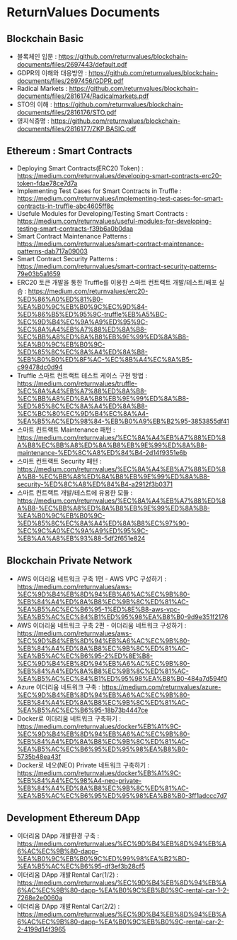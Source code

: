 # ReturnValues Documents

## Blockchain Basic

- 블록체인 입문 : https://github.com/returnvalues/blockchain-documents/files/2697443/default.pdf
- GDPR의 이해와 대응방안 : https://github.com/returnvalues/blockchain-documents/files/2697456/GDPR.pdf
- Radical Markets : https://github.com/returnvalues/blockchain-documents/files/2816174/Radicalmarkets.pdf
- STO의 이해 : https://github.com/returnvalues/blockchain-documents/files/2816176/STO.pdf
- 영지식증명 : https://github.com/returnvalues/blockchain-documents/files/2816177/ZKP.BASIC.pdf

## Ethereum : Smart Contracts

- Deploying Smart Contracts(ERC20 Token) : https://medium.com/returnvalues/developing-smart-contracts-erc20-token-fdae78ce7d7a
- Implementing Test Cases for Smart Contracts in Truffle : https://medium.com/returnvalues/implementing-test-cases-for-smart-contracts-in-truffle-abc4605ff8c
- Usefule Modules for Developing/Testing Smart Contracts : https://medium.com/returnvalues/useful-modules-for-developing-testing-smart-contracts-f39b6a0b0daa
- Smart Contract Maintenance Patterns : https://medium.com/returnvalues/smart-contract-maintenance-patterns-dab717a09003
- Smart Contract Security Patterns : https://medium.com/returnvalues/smart-contract-security-patterns-79e03b5a1659
- ERC20 토큰 개발을 통한 Truffle를 이용한 스마트 컨트랙트 개발/테스트/배포 실습 : https://medium.com/returnvalues/erc20-%ED%86%A0%ED%81%B0-%EA%B0%9C%EB%B0%9C%EC%9D%84-%ED%86%B5%ED%95%9C-truffle%EB%A5%BC-%EC%9D%B4%EC%9A%A9%ED%95%9C-%EC%8A%A4%EB%A7%88%ED%8A%B8-%EC%BB%A8%ED%8A%B8%EB%9E%99%ED%8A%B8-%EA%B0%9C%EB%B0%9C-%ED%85%8C%EC%8A%A4%ED%8A%B8-%EB%B0%B0%ED%8F%AC-%EC%8B%A4%EC%8A%B5-c99478dc0d94
- Truffle 스마트 컨트랙트 테스트 케이스 구현 방법 : https://medium.com/returnvalues/truffle-%EC%8A%A4%EB%A7%88%ED%8A%B8-%EC%BB%A8%ED%8A%B8%EB%9E%99%ED%8A%B8-%ED%85%8C%EC%8A%A4%ED%8A%B8-%EC%BC%80%EC%9D%B4%EC%8A%A4-%EA%B5%AC%ED%98%84-%EB%B0%A9%EB%B2%95-3853855df41
- 스마트 컨트랙트 Maintenance 패턴 : https://medium.com/returnvalues/%EC%8A%A4%EB%A7%88%ED%8A%B8%EC%BB%A8%ED%8A%B8%EB%9E%99%ED%8A%B8-maintenance-%ED%8C%A8%ED%84%B4-2d14f9351e6b
- 스마트 컨트랙트 Security 패턴 : https://medium.com/returnvalues/%EC%8A%A4%EB%A7%88%ED%8A%B8-%EC%BB%A8%ED%8A%B8%EB%9E%99%ED%8A%B8-security-%ED%8C%A8%ED%84%B4-a2912f3b0371
- 스마트 컨트랙트 개발/테스트에 유용한 모듈 : https://medium.com/returnvalues/%EC%8A%A4%EB%A7%88%ED%8A%B8-%EC%BB%A8%ED%8A%B8%EB%9E%99%ED%8A%B8-%EA%B0%9C%EB%B0%9C-%ED%85%8C%EC%8A%A4%ED%8A%B8%EC%97%90-%EC%9C%A0%EC%9A%A9%ED%95%9C-%EB%AA%A8%EB%93%88-5df2f651e824

## Blockchain Private Network

- AWS 이더리움 네트워크 구축 1편 - AWS VPC 구성하기 : https://medium.com/returnvalues/aws-%EC%9D%B4%EB%8D%94%EB%A6%AC%EC%9B%80-%EB%84%A4%ED%8A%B8%EC%9B%8C%ED%81%AC-%EA%B5%AC%EC%B6%95-1%ED%8E%B8-aws-vpc-%EA%B5%AC%EC%84%B1%ED%95%98%EA%B8%B0-9d9e351f2176
- AWS 이더리움 네트워크 구축 2편 - 이더리움 네트워크 구성하기 : https://medium.com/returnvalues/aws-%EC%9D%B4%EB%8D%94%EB%A6%AC%EC%9B%80-%EB%84%A4%ED%8A%B8%EC%9B%8C%ED%81%AC-%EA%B5%AC%EC%B6%95-2%ED%8E%B8-%EC%9D%B4%EB%8D%94%EB%A6%AC%EC%9B%80-%EB%84%A4%ED%8A%B8%EC%9B%8C%ED%81%AC-%EA%B5%AC%EC%84%B1%ED%95%98%EA%B8%B0-484a7d594f0
- Azure 이더리움 네트워크 구축 : https://medium.com/returnvalues/azure-%EC%9D%B4%EB%8D%94%EB%A6%AC%EC%9B%80-%EB%84%A4%ED%8A%B8%EC%9B%8C%ED%81%AC-%EA%B5%AC%EC%B6%95-18b73b4447ce
- Docker로 이더리움 네트워크 구축하기 : https://medium.com/returnvalues/docker%EB%A1%9C-%EC%9D%B4%EB%8D%94%EB%A6%AC%EC%9B%80-%EB%84%A4%ED%8A%B8%EC%9B%8C%ED%81%AC-%EA%B5%AC%EC%B6%95%ED%95%98%EA%B8%B0-5735b48ea43f
- Docker로 네오(NEO) Private 네트워크 구축하기 : https://medium.com/returnvalues/docker%EB%A1%9C-%EB%84%A4%EC%98%A4-neo-private-%EB%84%A4%ED%8A%B8%EC%9B%8C%ED%81%AC-%EA%B5%AC%EC%B6%95%ED%95%98%EA%B8%B0-3ff1adccc7d7

## Development Ethereum DApp

- 이더리움 DApp 개발환경 구축 : https://medium.com/returnvalues/%EC%9D%B4%EB%8D%94%EB%A6%AC%EC%9B%80-dapp-%EA%B0%9C%EB%B0%9C%ED%99%98%EA%B2%BD-%EA%B5%AC%EC%B6%95-df3ef3b28cf5
- 이더리움 DApp 개발 Rental Car(1/2) : https://medium.com/returnvalues/%EC%9D%B4%EB%8D%94%EB%A6%AC%EC%9B%80-dapp-%EA%B0%9C%EB%B0%9C-rental-car-1-2-7268e2e0060a
- 이더리움 DApp 개발 Rental Car(2/2) : https://medium.com/returnvalues/%EC%9D%B4%EB%8D%94%EB%A6%AC%EC%9B%80-dapp-%EA%B0%9C%EB%B0%9C-rental-car-2-2-4199d14f3965
